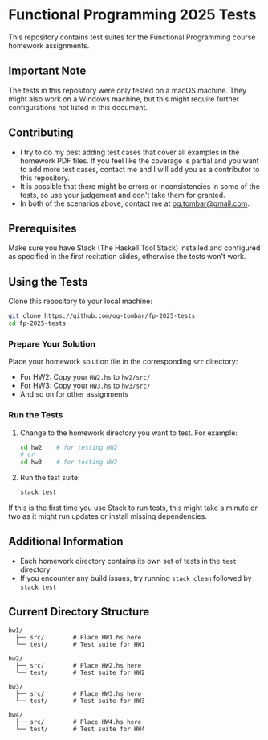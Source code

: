 # Functional Programming 2025 Tests

This repository contains test suites for the Functional Programming course homework assignments.

## Important Note

The tests in this repository were only tested on a macOS machine. They might also work on a Windows machine, but this might require further configurations not listed in this document.

## Contributing

- I try to do my best adding test cases that cover all examples in the homework PDF files. If you feel like the coverage is partial and you want to add more test cases, contact me and I will add you as a contributor to this repository.
- It is possible that there might be errors or inconsistencies in some of the tests, so use your judgement and don't take them for granted.
- In both of the scenarios above, contact me at og.tombar@gmail.com.

## Prerequisites

Make sure you have Stack (The Haskell Tool Stack) installed and configured as specified in the first recitation slides, otherwise the tests won't work.

## Using the Tests

Clone this repository to your local machine:

```bash
git clone https://github.com/og-tombar/fp-2025-tests
cd fp-2025-tests
```

### Prepare Your Solution

Place your homework solution file in the corresponding `src` directory:

- For HW2: Copy your `HW2.hs` to `hw2/src/`
- For HW3: Copy your `HW3.hs` to `hw3/src/`
- And so on for other assignments

### Run the Tests

1. Change to the homework directory you want to test. For example:

   ```bash
   cd hw2    # for testing HW2
   # or
   cd hw3    # for testing HW3
   ```

2. Run the test suite:
   ```bash
   stack test
   ```

If this is the first time you use Stack to run tests, this might take a minute or two as it might run updates or install missing dependencies.

## Additional Information

- Each homework directory contains its own set of tests in the `test` directory
- If you encounter any build issues, try running `stack clean` followed by `stack test`

## Current Directory Structure

```
hw1/
  ├── src/        # Place HW1.hs here
  └── test/       # Test suite for HW1

hw2/
  ├── src/        # Place HW2.hs here
  └── test/       # Test suite for HW2

hw3/
  ├── src/        # Place HW3.hs here
  └── test/       # Test suite for HW3

hw4/
  ├── src/        # Place HW4.hs here
  └── test/       # Test suite for HW4
```
